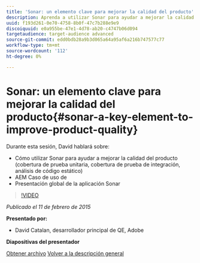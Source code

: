 ```yaml
---
title: 'Sonar: un elemento clave para mejorar la calidad del producto'
description: Aprenda a utilizar Sonar para ayudar a mejorar la calidad del producto, incluida la cobertura de pruebas unitarias, la cobertura de pruebas de integración y el análisis de código estático. AEM Además, obtenga información sobre el caso de uso de la aplicación Sonar y obtenga una presentación global de preguntas y respuestas de la aplicación Sonar.
uuid: f193d261-0e70-4758-8b0f-47c7b288e9e9
discoiquuid: e0a955be-47e1-4d78-ab20-c4747b06d094
targetaudience: target-audience advanced
source-git-commit: edd0bdb28a9b3d065a64a95af6a216b747577c77
workflow-type: tm+mt
source-wordcount: '112'
ht-degree: 0%

---
```


# Sonar: un elemento clave para mejorar la calidad del producto{#sonar-a-key-element-to-improve-product-quality}

Durante esta sesión, David hablará sobre:

* Cómo utilizar Sonar para ayudar a mejorar la calidad del producto (cobertura de prueba unitaria, cobertura de prueba de integración, análisis de código estático)
* AEM Caso de uso de
* Presentación global de la aplicación Sonar

>[!VIDEO](https://video.tv.adobe.com/v/19379/?quality=9)

*Publicado el 11 de febrero de 2015*

**Presentado por:**

* David Catalan, desarrollador principal de QE, Adobe

**Diapositivas del presentador**

[Obtener archivo](assets/cq-gems-on-aem-sonarqube-2015-02.pdf)
[Volver a la descripción general](https://helpx.adobe.com/experience-manager/kt/eseminars/gems/aem-index.html)
